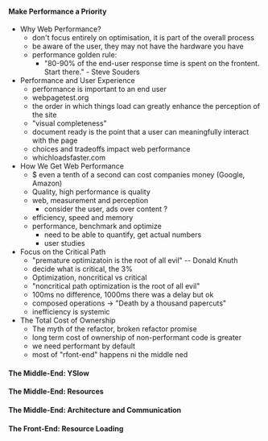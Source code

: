 #### Make Performance a Priority
* Why Web Performance?
  * don't focus entirely on optimisation, it is part of the overall process
  * be aware of the user, they may not have the hardware you have
  * performance golden rule:
    * "80-90% of the end-user response time is spent on the frontent. Start there." - Steve Souders
* Performance and User Experience
  * performance is important to an end user
  * webpagetest.org
  * the order in which things load can greatly enhance the perception of the site
  * "visual completeness"
  * document ready is the point that a user can meaningfully interact with the page
  * choices and tradeoffs impact web performance
  * whichloadsfaster.com
* How We Get Web Performance
  * $ even a tenth of a second can  cost companies money (Google, Amazon)
  * Quality, high performance is quality
  * web, measurement and perception
    * consider the user, ads over content ?
  * efficiency, speed and memory
  * performance, benchmark and optimize
    * need to be able to quantify, get actual numbers
    * user studies
* Focus on the Critical Path
  * "premature optimizatoin is the root of all evil" -- Donald Knuth
  * decide what is critical, the 3%
  * Optimization, noncritical vs critical
  * "noncritical path optimization is the root of all evil"
  * 100ms no difference, 1000ms there was a delay but ok
  * composed operations -> "Death by a thousand papercuts"
  * inefficiency is systemic
* The Total Cost of Ownership
  * The myth of the refactor, broken refactor promise
  * long term cost of ownership of non-performant code is greater
  * we need performant by default
  * most of "rfont-end" happens ni the middle ned
#### The Middle-End: YSlow

#### The Middle-End: Resources

#### The Middle-End: Architecture and Communication

#### The Front-End: Resource Loading
